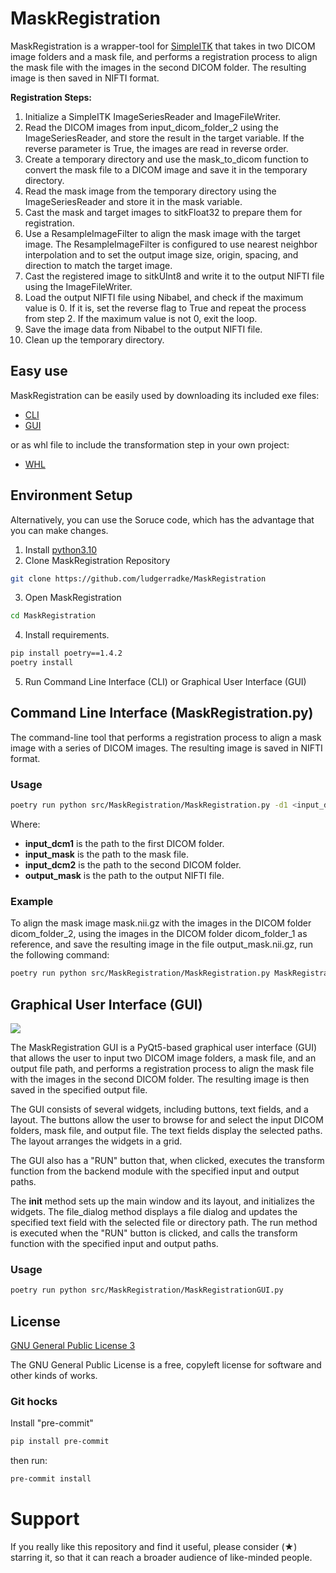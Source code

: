 # MaskRegistration
MaskRegistration is a wrapper-tool for [SimpleITK](https://github.com/SimpleITK/SimpleITK) that takes in two DICOM image folders and a mask file, and performs a registration process to align the mask file with the images in the second DICOM folder. The resulting image is then saved in NIFTI format.

**Registration Steps:**

1. Initialize a SimpleITK ImageSeriesReader and ImageFileWriter.
2. Read the DICOM images from input_dicom_folder_2 using the ImageSeriesReader, and store the result in the target variable. If the reverse parameter is True, the images are read in reverse order.
3. Create a temporary directory and use the mask_to_dicom function to convert the mask file to a DICOM image and save it in the temporary directory.
4. Read the mask image from the temporary directory using the ImageSeriesReader and store it in the mask variable.
5. Cast the mask and target images to sitkFloat32 to prepare them for registration.
6. Use a ResampleImageFilter to align the mask image with the target image. The ResampleImageFilter is configured to use nearest neighbor interpolation and to set the output image size, origin, spacing, and direction to match the target image.
7. Cast the registered image to sitkUInt8 and write it to the output NIFTI file using the ImageFileWriter.
8. Load the output NIFTI file using Nibabel, and check if the maximum value is 0. If it is, set the reverse flag to True and repeat the process from step 2. If the maximum value is not 0, exit the loop.
9. Save the image data from Nibabel to the output NIFTI file.
10. Clean up the temporary directory.

## Easy use

MaskRegistration can be easily used by downloading its included exe files:

- [CLI](/dist/MaskRegistration.exe)
- [GUI](/dist/MaskRegistrationGUI.exe)

or as whl file to include the transformation step in your own project:

- [WHL](/dist/maskregistration-0.1.0-py3-none-any.whl)

## Environment Setup

Alternatively, you can use the Soruce code, which has the advantage that you can make changes.

1. Install [python3.10](https://www.python.org/downloads/release/python-3100/)
2. Clone MaskRegistration Repository
 ```bash
git clone https://github.com/ludgerradke/MaskRegistration
 ```
3. Open MaskRegistration
 ```bash
cd MaskRegistration
 ```
4. Install requirements.
 ```bash
 pip install poetry==1.4.2
 poetry install
 ```
5. Run Command Line Interface (CLI) or Graphical User Interface (GUI)

## Command Line Interface (MaskRegistration.py)

The command-line tool that performs a registration process to align a mask image with a series of DICOM images. The resulting image is saved in NIFTI format.

### Usage
 ```bash
poetry run python src/MaskRegistration/MaskRegistration.py -d1 <input_dcm1> -m <input_mask> -d2 <input_dcm2> -o <output_mask>
 ```

Where:

- **input_dcm1** is the path to the first DICOM folder.
- **input_mask** is the path to the mask file.
- **input_dcm2** is the path to the second DICOM folder.
- **output_mask** is the path to the output NIFTI file.

### Example

To align the mask image mask.nii.gz with the images in the DICOM folder dicom_folder_2, using the images in the DICOM folder dicom_folder_1 as reference, and save the resulting image in the file output_mask.nii.gz, run the following command:

 ```bash
poetry run python src/MaskRegistration/MaskRegistration.py MaskRegistration.py -d1 dicom_folder_1 -m mask.nii.gz -d2 dicom_folder_2 -o output_mask.nii.gz
 ```

## Graphical User Interface (GUI)

![](/assets/show.gif)

The MaskRegistration GUI is a PyQt5-based graphical user interface (GUI) that allows the user to input two DICOM image folders, a mask file, and an output file path, and performs a registration process to align the mask file with the images in the second DICOM folder. The resulting image is then saved in the specified output file.

The GUI consists of several widgets, including buttons, text fields, and a layout. The buttons allow the user to browse for and select the input DICOM folders, mask file, and output file. The text fields display the selected paths. The layout arranges the widgets in a grid.

The GUI also has a "RUN" button that, when clicked, executes the transform function from the backend module with the specified input and output paths.

The __init__ method sets up the main window and its layout, and initializes the widgets. The file_dialog method displays a file dialog and updates the specified text field with the selected file or directory path. The run method is executed when the "RUN" button is clicked, and calls the transform function with the specified input and output paths.

### Usage
 ```bash
poetry run python src/MaskRegistration/MaskRegistrationGUI.py
```

## License
[GNU General Public License 3](https://www.gnu.org/licenses/gpl-3.0.html)

The GNU General Public License is a free, copyleft license for software and other kinds of works.

### Git hocks
Install "pre-commit"
```bash
pip install pre-commit
```

then run:
```bash
pre-commit install
```

# Support

If you really like this repository and find it useful, please consider (★) starring it, so that it can reach a broader audience of like-minded people.

